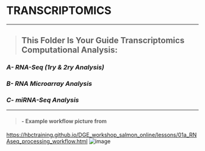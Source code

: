 # TRANSCRIPTOMICS
***
>## This Folder Is Your Guide Transcriptomics Computational Analysis:
### ***A- RNA-Seq (1ry & 2ry Analysis)***
### ***B- RNA Microarray Analysis***
### ***C- miRNA-Seq Analysis***

***
>#### - Example workflow picture from
https://hbctraining.github.io/DGE_workshop_salmon_online/lessons/01a_RNAseq_processing_workflow.html
![image](https://github.com/user-attachments/assets/e4d68215-273f-4ba9-bc1e-96056f04bd4a)
